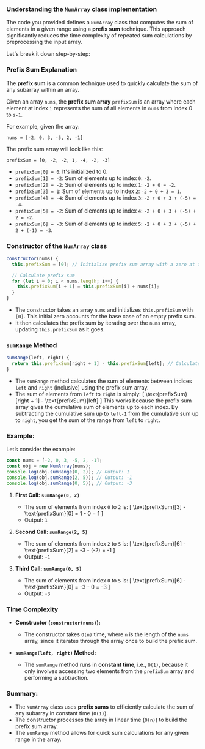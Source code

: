 ### Understanding the `NumArray` class implementation

The code you provided defines a `NumArray` class that computes the sum of elements in a given range using a **prefix sum** technique. This approach significantly reduces the time complexity of repeated sum calculations by preprocessing the input array.

Let's break it down step-by-step:

### **Prefix Sum Explanation**

The **prefix sum** is a common technique used to quickly calculate the sum of any subarray within an array.

Given an array `nums`, the **prefix sum array** `prefixSum` is an array where each element at index `i` represents the sum of all elements in `nums` from index 0 to `i-1`. 

For example, given the array:

```
nums = [-2, 0, 3, -5, 2, -1]
```

The prefix sum array will look like this:

```
prefixSum = [0, -2, -2, 1, -4, -2, -3]
```

- `prefixSum[0] = 0`: It's initialized to 0.
- `prefixSum[1] = -2`: Sum of elements up to index `0`: `-2`.
- `prefixSum[2] = -2`: Sum of elements up to index `1`: `-2 + 0 = -2`.
- `prefixSum[3] = 1`: Sum of elements up to index `2`: `-2 + 0 + 3 = 1`.
- `prefixSum[4] = -4`: Sum of elements up to index `3`: `-2 + 0 + 3 + (-5) = -4`.
- `prefixSum[5] = -2`: Sum of elements up to index `4`: `-2 + 0 + 3 + (-5) + 2 = -2`.
- `prefixSum[6] = -3`: Sum of elements up to index `5`: `-2 + 0 + 3 + (-5) + 2 + (-1) = -3`.

### **Constructor of the `NumArray` class**

```javascript
constructor(nums) {
  this.prefixSum = [0]; // Initialize prefix sum array with a zero at the beginning

  // Calculate prefix sum
  for (let i = 0; i < nums.length; i++) {
    this.prefixSum[i + 1] = this.prefixSum[i] + nums[i];
  }
}
```

- The constructor takes an array `nums` and initializes `this.prefixSum` with `[0]`. This initial zero accounts for the base case of an empty prefix sum.
- It then calculates the prefix sum by iterating over the `nums` array, updating `this.prefixSum` as it goes.

### **`sumRange` Method**

```javascript
sumRange(left, right) {
  return this.prefixSum[right + 1] - this.prefixSum[left]; // Calculate sum using prefix sum
}
```

- The `sumRange` method calculates the sum of elements between indices `left` and `right` (inclusive) using the prefix sum array.
- The sum of elements from `left` to `right` is simply:
  \[
  \text{prefixSum}[right + 1] - \text{prefixSum}[left]
  \]
  This works because the prefix sum array gives the cumulative sum of elements up to each index. By subtracting the cumulative sum up to `left-1` from the cumulative sum up to `right`, you get the sum of the range from `left` to `right`.

### **Example:**

Let’s consider the example:

```javascript
const nums = [-2, 0, 3, -5, 2, -1];
const obj = new NumArray(nums);
console.log(obj.sumRange(0, 2)); // Output: 1
console.log(obj.sumRange(2, 5)); // Output: -1
console.log(obj.sumRange(0, 5)); // Output: -3
```

1. **First Call: `sumRange(0, 2)`**
   - The sum of elements from index `0` to `2` is:
     \[
     \text{prefixSum}[3] - \text{prefixSum}[0] = 1 - 0 = 1
     \]
   - Output: `1`

2. **Second Call: `sumRange(2, 5)`**
   - The sum of elements from index `2` to `5` is:
     \[
     \text{prefixSum}[6] - \text{prefixSum}[2] = -3 - (-2) = -1
     \]
   - Output: `-1`

3. **Third Call: `sumRange(0, 5)`**
   - The sum of elements from index `0` to `5` is:
     \[
     \text{prefixSum}[6] - \text{prefixSum}[0] = -3 - 0 = -3
     \]
   - Output: `-3`

### **Time Complexity**

- **Constructor (`constructor(nums)`):** 
  - The constructor takes `O(n)` time, where `n` is the length of the `nums` array, since it iterates through the array once to build the prefix sum.
  
- **`sumRange(left, right)` Method:**
  - The `sumRange` method runs in **constant time**, i.e., `O(1)`, because it only involves accessing two elements from the `prefixSum` array and performing a subtraction.

### **Summary:**

- The `NumArray` class uses **prefix sums** to efficiently calculate the sum of any subarray in constant time (`O(1)`).
- The constructor processes the array in linear time (`O(n)`) to build the prefix sum array.
- The `sumRange` method allows for quick sum calculations for any given range in the array.